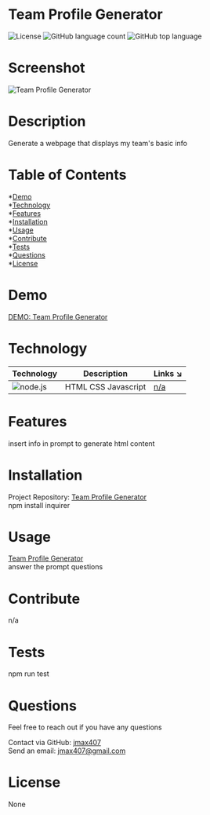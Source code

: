 
# Team Profile Generator  
![License](https://img.shields.io/badge/license-None-informational) ![GitHub language count](https://img.shields.io/github/languages/count/jmax407/team-profile-generator?style=flat-square) ![GitHub top language](https://img.shields.io/github/languages/top/jmax407/team-profile-generator?style=flat-square)

# Screenshot
![Team Profile Generator](images/screeenshot.png)

# Description
Generate a webpage that displays my team's basic info

# Table of Contents
*[Demo](#demo)  
*[Technology](#technology)  
*[Features](#features)  
*[Installation](#installation)  
*[Usage](#usage)  
*[Contribute](#contribute)  
*[Tests](#tests)  
*[Questions](#questions)  
*[License](#license)

# Demo
[DEMO: Team Profile Generator](https://drive.google.com/file/d/1luBAjPABUij_cyf5IKcWlQZEZJovoB7q/view)

# Technology 
| Technology | Description                        |Links ↘️ |
| ---------- | -----------------------------------| ------|  
| ![node.js](https://shields.io/static/v1?label=node.js&message=100&color=blue&style=flat-square) | HTML CSS Javascript | [n/a](n/a) |

# Features
insert info in prompt to generate html content

# Installation  
Project Repository: [Team Profile Generator](https://github.com/jmax407/team-profile-generator)  
npm install inquirer 

# Usage
[Team Profile Generator](www.code.com)  
answer the prompt questions

# Contribute 
n/a

# Tests
npm run test

# Questions
Feel free to reach out if you have any questions

Contact via GitHub: [jmax407](https://github.com/jmax407)  
Send an email: [jmax407@gmail.com](mailto:jmax407@gmail.com)

# License
None
